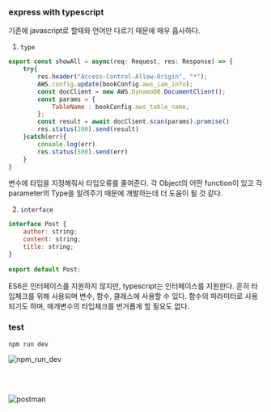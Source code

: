 ### express with typescript

기존에 javascript로 할때와 언어만 다르기 때문에 매우 흡사하다.
1. `type`

```js
export const showAll = async(req: Request, res: Response) => {
    try{
        res.header("Access-Control-Allow-Origin", "*");
        AWS.config.update(bookConfig.aws_iam_info);
        const docClient = new AWS.DynamoDB.DocumentClient();
        const params = {
            TableName : bookConfig.aws_table_name,
        };
        const result = await docClient.scan(params).promise()
        res.status(200).send(result)
    }catch(err){
        console.log(err)
        res.status(500).send(err)
    }
}
```

변수에 타입을 지정해줘서 타입오류를 줄여준다. 
각 Object의 어떤 function이 있고 각 parameter의 Type을 알려주기 때문에 개발하는데 더 도움이 될 것 같다. 

2. `interface`

```js
interface Post {
    author: string;
    content: string;
    title: string;
}
   
export default Post;
``` 

ES6은 인터페이스를 지원하지 않지만, typescript는 인터페이스를 지원한다. 
흔히 타입체크를 위해 사용되며 변수, 함수, 클래스에 사용할 수 있다. 
함수의 파라미터로 사용되기도 하며, 매개변수의 타입체크를 번거롭게 할 필요도 없다. 

### test
`npm run dev`

![npm_run_dev](./img/npmrundev.png)

<br><br>

![postman](./img/postman.png)



